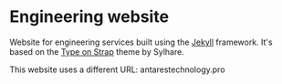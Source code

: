 # Engineering website
Website for engineering services built using the [Jekyll](https://jekyllrb.com/) framework. It's based on the [Type on Strap](https://sylhare.github.io/Type-on-Strap/) theme by Sylhare.

This website uses a different URL: antarestechnology.pro

